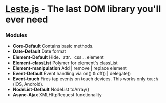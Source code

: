 # [Leste.js](http://atwood-cai.github.io/leste.js/) - The last DOM library you'll ever need

### [](https://github.com/jquery/jquery#modules)Modules

* **Core-Default**
    Contains basic methods.
* **Date-Default**
    Date format
* **Element-Default**
    Hide、attr、css... element
* **Element-classList**
    Polymer for element`s classList
* **Element-manipulation**
    Add | remove | replace element
* **Event-Default**
    Event handling via on() & off() | delegate() 
* **Event-touch**
    Fires tap events on touch devices. This works only `touch` (iOS, Android).
* **NodeList-Default**
    NodeList toArray()
* **Async-Ajax**
    XMLHttpRequest functionality

